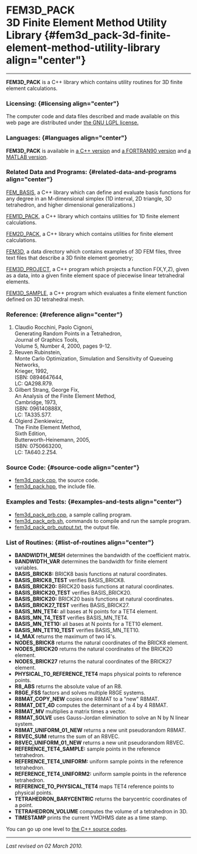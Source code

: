FEM3D\_PACK\
3D Finite Element Method Utility Library {#fem3d_pack-3d-finite-element-method-utility-library align="center"}
========================================

------------------------------------------------------------------------

**FEM3D\_PACK** is a C++ library which contains utility routines for 3D
finite element calculations.

### Licensing: {#licensing align="center"}

The computer code and data files described and made available on this
web page are distributed under [the GNU LGPL
license.](../../txt/gnu_lgpl.txt)

### Languages: {#languages align="center"}

**FEM3D\_PACK** is available in [a C++
version](../../master/fem3d_pack/fem3d_pack.md) and [a FORTRAN90
version](../../f_src/fem3d_pack/fem3d_pack.md) and [a MATLAB
version](../../m_src/fem3d_pack/fem3d_pack.md).

### Related Data and Programs: {#related-data-and-programs align="center"}

[FEM\_BASIS](../../master/fem_basis/fem_basis.md), a C++ library
which can define and evaluate basis functions for any degree in an
M-dimensional simplex (1D interval, 2D triangle, 3D tetrahedron, and
higher dimensional generalizations.)

[FEM1D\_PACK](../../master/fem1d_pack/fem1d_pack.md), a C++ library
which contains utilities for 1D finite element calculations.

[FEM2D\_PACK](../../master/fem2d_pack/fem2d_pack.md), a C++ library
which contains utilities for finite element calculations.

[FEM3D](../../data/fem3d/fem3d.md), a data directory which contains
examples of 3D FEM files, three text files that describe a 3D finite
element geometry;

[FEM3D\_PROJECT](../../master/fem3d_project/fem3d_project.md), a C++
program which projects a function F(X,Y,Z), given as a data, into a
given finite element space of piecewise linear tetrahedral elements.

[FEM3D\_SAMPLE](../../master/fem3d_sample/fem3d_sample.md), a C++
program which evaluates a finite element function defined on 3D
tetrahedral mesh.

### Reference: {#reference align="center"}

1.  Claudio Rocchini, Paolo Cignoni,\
    Generating Random Points in a Tetrahedron,\
    Journal of Graphics Tools,\
    Volume 5, Number 4, 2000, pages 9-12.
2.  Reuven Rubinstein,\
    Monte Carlo Optimization, Simulation and Sensitivity of Queueing
    Networks,\
    Krieger, 1992,\
    ISBN: 0894647644,\
    LC: QA298.R79.
3.  Gilbert Strang, George Fix,\
    An Analysis of the Finite Element Method,\
    Cambridge, 1973,\
    ISBN: 096140888X,\
    LC: TA335.S77.
4.  Olgierd Zienkiewicz,\
    The Finite Element Method,\
    Sixth Edition,\
    Butterworth-Heinemann, 2005,\
    ISBN: 0750663200,\
    LC: TA640.2.Z54.

### Source Code: {#source-code align="center"}

-   [fem3d\_pack.cpp](fem3d_pack.cpp), the source code.
-   [fem3d\_pack.hpp](fem3d_pack.hpp), the include file.

### Examples and Tests: {#examples-and-tests align="center"}

-   [fem3d\_pack\_prb.cpp](fem3d_pack_prb.cpp), a sample calling
    program.
-   [fem3d\_pack\_prb.sh](fem3d_pack_prb.sh), commands to compile and
    run the sample program.
-   [fem3d\_pack\_prb\_output.txt](fem3d_pack_prb_output.txt), the
    output file.

### List of Routines: {#list-of-routines align="center"}

-   **BANDWIDTH\_MESH** determines the bandwidth of the coefficient
    matrix.
-   **BANDWIDTH\_VAR** determines the bandwidth for finite element
    variables.
-   **BASIS\_BRICK8:** BRICK8 basis functions at natural coordinates.
-   **BASIS\_BRICK8\_TEST** verifies BASIS\_BRICK8.
-   **BASIS\_BRICK20:** BRICK20 basis functions at natural coordinates.
-   **BASIS\_BRICK20\_TEST** verifies BASIS\_BRICK20.
-   **BASIS\_BRICK20:** BRICK20 basis functions at natural coordinates.
-   **BASIS\_BRICK27\_TEST** verifies BASIS\_BRICK27.
-   **BASIS\_MN\_TET4:** all bases at N points for a TET4 element.
-   **BASIS\_MN\_T4\_TEST** verifies BASIS\_MN\_TET4.
-   **BASIS\_MN\_TET10:** all bases at N points for a TET10 element.
-   **BASIS\_MN\_TET10\_TEST** verifies BASIS\_MN\_TET10.
-   **I4\_MAX** returns the maximum of two I4's.
-   **NODES\_BRICK8** returns the natural coordinates of the BRICK8
    element.
-   **NODES\_BRICK20** returns the natural coordinates of the BRICK20
    element.
-   **NODES\_BRICK27** returns the natural coordinates of the BRICK27
    element.
-   **PHYSICAL\_TO\_REFERENCE\_TET4** maps physical points to reference
    points.
-   **R8\_ABS** returns the absolute value of an R8.
-   **R8GE\_FSS** factors and solves multiple R8GE systems.
-   **R8MAT\_COPY\_NEW** copies one R8MAT to a "new" R8MAT.
-   **R8MAT\_DET\_4D** computes the determinant of a 4 by 4 R8MAT.
-   **R8MAT\_MV** multiplies a matrix times a vector.
-   **R8MAT\_SOLVE** uses Gauss-Jordan elimination to solve an N by N
    linear system.
-   **R8MAT\_UNIFORM\_01\_NEW** returns a new unit pseudorandom R8MAT.
-   **R8VEC\_SUM** returns the sum of an R8VEC.
-   **R8VEC\_UNIFORM\_01\_NEW** returns a new unit pseudorandom R8VEC.
-   **REFERENCE\_TET4\_SAMPLE:** sample points in the reference
    tetrahedron.
-   **REFERENCE\_TET4\_UNIFORM:** uniform sample points in the reference
    tetrahedron.
-   **REFERENCE\_TET4\_UNIFORM2:** uniform sample points in the
    reference tetrahedron.
-   **REFERENCE\_TO\_PHYSICAL\_TET4** maps TET4 reference points to
    physical points.
-   **TETRAHEDRON\_BARYCENTRIC** returns the barycentric coordinates of
    a point.
-   **TETRAHEDRON\_VOLUME** computes the volume of a tetrahedron in 3D.
-   **TIMESTAMP** prints the current YMDHMS date as a time stamp.

You can go up one level to [the C++ source codes](../cpp_src.md).

------------------------------------------------------------------------

*Last revised on 02 March 2010.*

